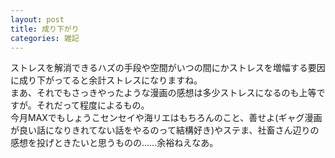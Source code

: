 ```yaml
---
layout: post
title: 成り下がり
categories: 雑記
---
```


ストレスを解消できるハズの手段や空間がいつの間にかストレスを増幅する要因に成り下がってると余計ストレスになりますね。  
まあ、それでもさっきやったような漫画の感想は多少ストレスになるのも上等ですが。それだって程度によるもの。  
今月MAXでもしょうこセンセイや海リエはもちろんのこと、善せよ(ギャグ漫画が良い話になりきれてない話をやるのって結構好き)やステま、社畜さん辺りの感想を投げときたいと思うものの……余裕ねえなあ。
